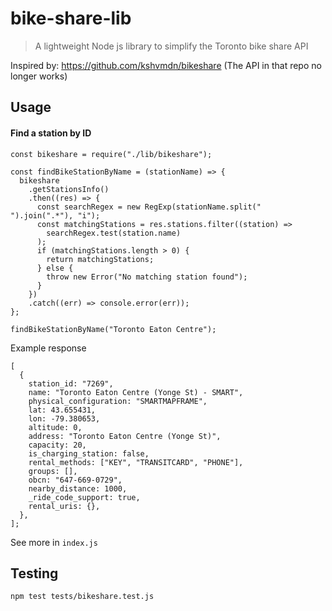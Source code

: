 # bike-share-lib

> A lightweight Node js library to simplify the Toronto bike share API

Inspired by: https://github.com/kshvmdn/bikeshare (The API in that repo no longer works)

## Usage

#### Find a station by ID

```es6
const bikeshare = require("./lib/bikeshare");

const findBikeStationByName = (stationName) => {
  bikeshare
    .getStationsInfo()
    .then((res) => {
      const searchRegex = new RegExp(stationName.split(" ").join(".*"), "i");
      const matchingStations = res.stations.filter((station) =>
        searchRegex.test(station.name)
      );
      if (matchingStations.length > 0) {
        return matchingStations;
      } else {
        throw new Error("No matching station found");
      }
    })
    .catch((err) => console.error(err));
};

findBikeStationByName("Toronto Eaton Centre");
```

Example response

```es6
[
  {
    station_id: "7269",
    name: "Toronto Eaton Centre (Yonge St) - SMART",
    physical_configuration: "SMARTMAPFRAME",
    lat: 43.655431,
    lon: -79.380653,
    altitude: 0,
    address: "Toronto Eaton Centre (Yonge St)",
    capacity: 20,
    is_charging_station: false,
    rental_methods: ["KEY", "TRANSITCARD", "PHONE"],
    groups: [],
    obcn: "647-669-0729",
    nearby_distance: 1000,
    _ride_code_support: true,
    rental_uris: {},
  },
];
```

See more in `index.js`

## Testing

`npm test tests/bikeshare.test.js`
